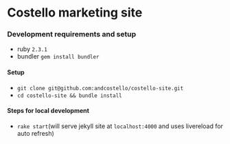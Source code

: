 # Costello marketing site

### Development requirements and setup
* ruby `2.3.1`
* bundler `gem install bundler`

#### Setup
* `git clone git@github.com:andcostello/costello-site.git`
* `cd costello-site && bundle install`

#### Steps for local development
* `rake start`(will serve jekyll site at `localhost:4000` and uses livereload for auto refresh)
